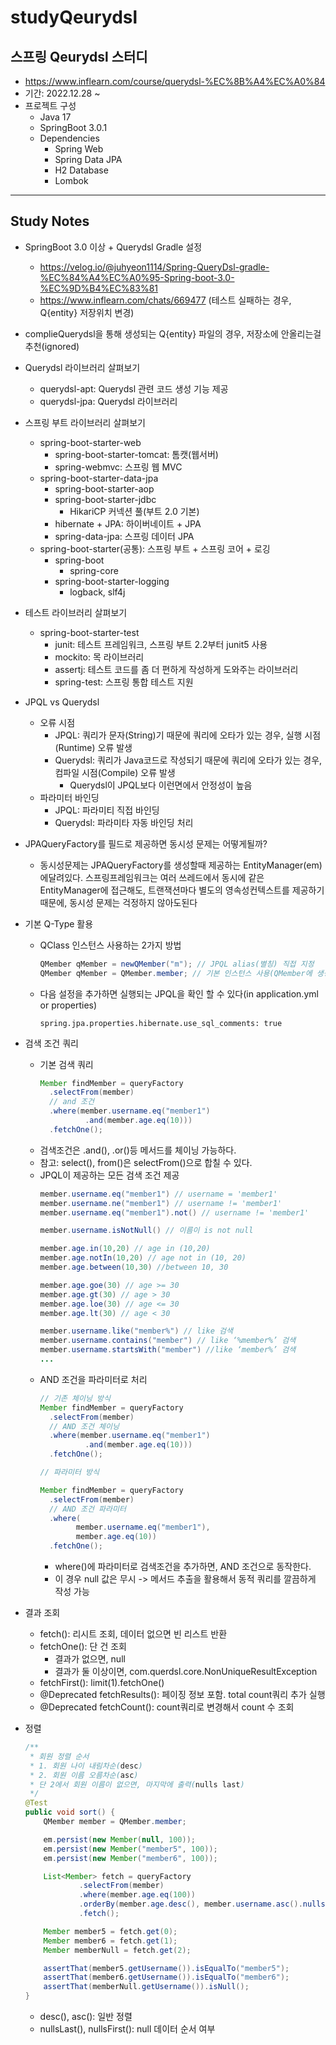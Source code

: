 # studyQeurydsl
## 스프링 Qeurydsl 스터디
- https://www.inflearn.com/course/querydsl-%EC%8B%A4%EC%A0%84
- 기간: 2022.12.28 ~
- 프로젝트 구성
	- Java 17
	- SpringBoot 3.0.1
  - Dependencies
    - Spring Web
    - Spring Data JPA
    - H2 Database
    - Lombok
---------------
## Study Notes
- SpringBoot 3.0 이상 + Querydsl Gradle 설정
  - https://velog.io/@juhyeon1114/Spring-QueryDsl-gradle-%EC%84%A4%EC%A0%95-Spring-boot-3.0-%EC%9D%B4%EC%83%81
  - https://www.inflearn.com/chats/669477 (테스트 실패하는 경우, Q{entity} 저장위치 변경)
- complieQuerydsl을 통해 생성되는 Q{entity} 파일의 경우, 저장소에 안올리는걸 추천(ignored)


- Querydsl 라이브러리 살펴보기
  - querydsl-apt: Querydsl 관련 코드 생성 기능 제공
  - querydsl-jpa: Querydsl 라이브러리
- 스프링 부트 라이브러리 살펴보기
  - spring-boot-starter-web
    - spring-boot-starter-tomcat: 톰캣(웹서버)
    - spring-webmvc: 스프링 웹 MVC
  - spring-boot-starter-data-jpa
    - spring-boot-starter-aop
    - spring-boot-starter-jdbc
      - HikariCP 커넥션 풀(부트 2.0 기본)
    - hibernate + JPA: 하이버네이트 + JPA
    - spring-data-jpa: 스프링 데이터 JPA
  - spring-boot-starter(공통): 스프링 부트 + 스프링 코어 + 로깅
    - spring-boot
      - spring-core
    - spring-boot-starter-logging
      - logback, slf4j
- 테스트 라이브러리 살펴보기
  - spring-boot-starter-test
    - junit: 테스트 프레임워크, 스프링 부트 2.2부터 junit5 사용
    - mockito: 목 라이브러리
    - assertj: 테스트 코드를 좀 더 편하게 작성하게 도와주는 라이브러리
    - spring-test: 스프링 통합 테스트 지원


- JPQL vs Querydsl
  - 오류 시점
    - JPQL: 쿼리가 문자(String)기 때문에 쿼리에 오타가 있는 경우, 실행 시점(Runtime) 오류 발생
    - Querydsl: 쿼리가 Java코드로 작성되기 때문에 쿼리에 오타가 있는 경우, 컴파일 시점(Compile) 오류 발생
      - Querydsl이 JPQL보다 이런면에서 안정성이 높음
  - 파라미터 바인딩
    - JPQL: 파라미티 직접 바인딩
    - Querydsl: 파라미타 자동 바인딩 처리


- JPAQueryFactory를 필드로 제공하면 동시성 문제는 어떻게될까?
  - 동시성문제는 JPAQueryFactory를 생성할때 제공하는 EntityManager(em)에달려있다. 스프링프레임워크는 여러 쓰레드에서 동시에 같은 EntityManager에 접근해도, 트랜잭션마다 별도의 영속성컨텍스트를 제공하기 때문에, 동시성 문제는 걱정하지 않아도된다


- 기본 Q-Type 활용
  - QClass 인스턴스 사용하는 2가지 방법
    ```java
    QMember qMember = newQMember("m"); // JPQL alias(별칭) 직접 지정
    QMember qMember = QMember.member; // 기본 인스턴스 사용(QMember에 생성되는 public static final 변수)
    ```
  - 다음 설정을 추가하면 실행되는 JPQL을 확인 할 수 있다(in application.yml or properties)
    ```
    spring.jpa.properties.hibernate.use_sql_comments: true
    ```
    

- 검색 조건 쿼리
  - 기본 검색 쿼리
    ```java
    Member findMember = queryFactory
      .selectFrom(member)
      // and 조건
      .where(member.username.eq("member1")
              .and(member.age.eq(10)))
      .fetchOne();
    ```
  - 검색조건은 .and(), .or()등 메서드를 체이닝 가능하다.
  - 참고: select(), from()은 selectFrom()으로 합칠 수 있다.
  - JPQL이 제공하는 모든 검색 조건 제공
    ```java
    member.username.eq("member1") // username = 'member1'
    member.username.ne("member1") // username != 'member1'
    member.username.eq("member1").not() // username != 'member1'
    
    member.username.isNotNull() // 이름이 is not null
    
    member.age.in(10,20) // age in (10,20)
    member.age.notIn(10,20) // age not in (10, 20)
    member.age.between(10,30) //between 10, 30
    
    member.age.goe(30) // age >= 30
    member.age.gt(30) // age > 30
    member.age.loe(30) // age <= 30
    member.age.lt(30) // age < 30
    
    member.username.like("member%") // like 검색
    member.username.contains("member") // like ‘%member%’ 검색
    member.username.startsWith("member") //like ‘member%’ 검색
    ...
    ```
  - AND 조건을 파라미터로 처리
    ```java
    // 기존 체이닝 방식
    Member findMember = queryFactory
      .selectFrom(member)
      // AND 조건 체이닝
      .where(member.username.eq("member1")
              .and(member.age.eq(10)))
      .fetchOne(); 

    // 파라미터 방식
    
    Member findMember = queryFactory
      .selectFrom(member)
      // AND 조건 파라미터
      .where(
            member.username.eq("member1"),
            member.age.eq(10))
      .fetchOne(); 
    ```
    - where()에 파라미터로 검색조건을 추가하면, AND 조건으로 동작한다.
    - 이 경우 null 값은 무시 -> 메서드 추출을 활용해서 동적 쿼리를 깔끔하게 작성 가능


- 결과 조회
  - fetch(): 리시트 조회, 데이터 없으면 빈 리스트 반환
  - fetchOne(): 단 건 조회
    - 결과가 없으면, null
    - 결과가 둘 이상이면, com.querdsl.core.NonUniqueResultException
  - fetchFirst(): limit(1).fetchOne()
  - @Deprecated fetchResults(): 페이징 정보 포함. total count쿼리 추가 실행
  - @Deprecated fetchCount(): count쿼리로 변경해서 count 수 조회


- 정렬
  ```java
  /**
   * 회원 정렬 순서
   * 1. 회원 나이 내림차순(desc)
   * 2. 회원 이름 오름차순(asc)
   * 단 2에서 회원 이름이 없으면, 마지막에 출력(nulls last)
   */
  @Test
  public void sort() {
      QMember member = QMember.member;

      em.persist(new Member(null, 100));
      em.persist(new Member("member5", 100));
      em.persist(new Member("member6", 100));

      List<Member> fetch = queryFactory
              .selectFrom(member)
              .where(member.age.eq(100))
              .orderBy(member.age.desc(), member.username.asc().nullsLast())
              .fetch();

      Member member5 = fetch.get(0);
      Member member6 = fetch.get(1);
      Member memberNull = fetch.get(2);

      assertThat(member5.getUsername()).isEqualTo("member5");
      assertThat(member6.getUsername()).isEqualTo("member6");
      assertThat(memberNull.getUsername()).isNull();
  }
  ```
  - desc(), asc(): 일반 정렬
  - nullsLast(), nullsFirst(): null 데이터 순서 여부